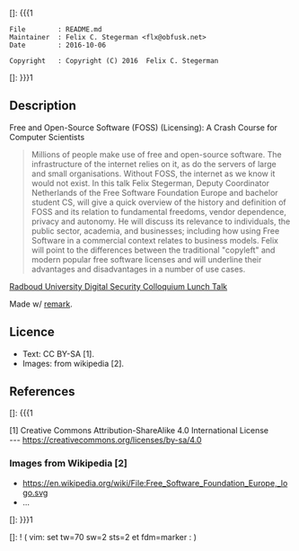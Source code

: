 []: {{{1

    File        : README.md
    Maintainer  : Felix C. Stegerman <flx@obfusk.net>
    Date        : 2016-10-06

    Copyright   : Copyright (C) 2016  Felix C. Stegerman

[]: }}}1

## Description

  Free and Open-Source Software (FOSS) (Licensing): A Crash Course for
  Computer Scientists

  > Millions of people make use of free and open-source software. The
  infrastructure of the internet relies on it, as do the servers of
  large and small organisations. Without FOSS, the internet as we know
  it would not exist. In this talk Felix Stegerman, Deputy Coordinator
  Netherlands of the Free Software Foundation Europe and bachelor
  student CS, will give a quick overview of the history and definition
  of FOSS and its relation to fundamental freedoms, vendor dependence,
  privacy and autonomy. He will discuss its relevance to individuals,
  the public sector, academia, and businesses; including how using
  Free Software in a commercial context relates to business models.
  Felix will point to the differences between the traditional
  "copyleft" and modern popular free software licenses and will
  underline their advantages and disadvantages in a number of use
  cases.

  [Radboud University Digital Security Colloquium Lunch
  Talk](https://sos.cs.ru.nl/colloquium/index.html)

  Made w/ [remark](http://remarkjs.com).

## Licence

  * Text: CC BY-SA [1].
  * Images: from wikipedia [2].

## References
[]: {{{1

  [1] Creative Commons Attribution-ShareAlike 4.0 International License
  <br/>
  --- https://creativecommons.org/licenses/by-sa/4.0

### Images from Wikipedia [2]

  * https://en.wikipedia.org/wiki/File:Free_Software_Foundation_Europe,_logo.svg
  * ...

[]: }}}1

[]: ! ( vim: set tw=70 sw=2 sts=2 et fdm=marker : )
